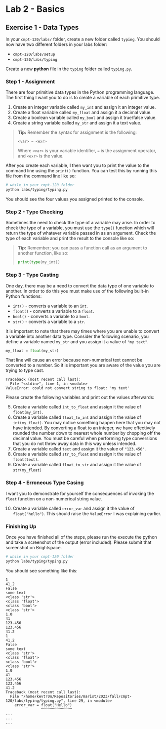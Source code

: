 # Lab 2 - Basics

## Exercise 1 - Data Types

In your `cmpt-120/labs/` folder, create a new folder called `typing`. You should now have two different folders in your labs folder:

- `cmpt-120/labs/setup`
- `cmpt-120/labs/typing`

Create a new __python__ file in the `typing` folder called `typing.py`.

### Step 1 - Assignment

There are four primitive data types in the Python programming language. The first thing I want you to do is to create a variable of each primitive type.

1. Create an integer variable called `my_int` and assign it an integer value.
2. Create a float variable called `my_float` and assign it a decimal value.
3. Create a boolean variable called `my_bool` and assign it true/false value.
4. Create a string variable called `my_str` and assign it a text value.

> __Tip:__ Remember the syntax for assignment is the following:
>
> ```
> <var> = <exr>
> ```
>
> Where `<var>` is your variable identifier, `=` is the assignment operator, and `<exr>` is the value.

After you create each variable, I then want you to print the value to the command line using the `print()` function. You can test this by running this file from the command line like so:

```sh
# while in your cmpt-120 folder
python labs/typing/typing.py
```

You should see the four values you assigned printed to the console.

### Step 2 - Type Checking

Sometimes the need to check the type of a variable may arise. In order to check the type of a variable, you must use the `type()` function which will return the type of whatever variable passed in as an argument. Check the type of each variable and print the result to the console like so:

> __Tip:__ Remember; you can pass a function call as an argument to another function, like so:
>
> ```py
> print(type(my_int))
>```

### Step 3 - Type Casting

One day, there may be a need to convert the data type of one variable to another. In order to do this you must make use of the following built-in Python functions:

- `int()` - converts a variable to an `int`.
- `float()` - converts a variable to a `float`.
- `bool()` - converts a variable to a `bool`.
- `str()` - converts a variable to a `str`.

It is important to note that there may times where you are unable to convert a variable into another data type. Consider the following scenario, you define a variable named `my_str` and you assign it a value of `"my text"`.

```py
my_float = float(my_str)
```

That line will cause an error because non-numerical text cannot be converted to a number. So it is important you are aware of the value you are trying to type cast.

```
Traceback (most recent call last):
  File "<stdin>", line 1, in <module>
ValueError: could not convert string to float: 'my text'
```

Please create the following variables and print out the values afterwards:

5. Create a variable called `int_to_float` and assign it the value of `float(my_int)`.
6. Create a variable called `float_to_int` and assign it the value of `int(my_float)`. You may notice something happen here that you may not have intended. By converting a float to an integer, we have effectively rounded the number down to nearest whole number by chopping off the decimal value. You must be careful when performing type conversions that you do not throw away data in this way unless intended.
7. Create a variable called `text` and assign it the value of `"123.456"`.
8. Create a variable called `str_to_float` and assign it the value of `float(text)`.
9. Create a variable called `float_to_str` and assign it the value of `str(my_float)`

### Step 4 - Erroneous Type Casing

I want you to demonstrate for yourself the consequences of invoking the `float` function on a non-numerical string value.

10. Create a variable called `error_var` and assign it the value of `float("hello")`. This should raise the `ValueError` I was explaining earlier. 

### Finishing Up

Once you have finished all of the steps, please run the execute the python and take a screenshot of the output (error included). Please submit that screenshot on Brightspace. 

```sh
# while in your cmpt-120 folder
python labs/typing/typing.py

```

You should see something like this:

```
1
41.2
False
some text
<class 'str'>
<class 'float'>
<class 'bool'>
<class 'str'>
1.0
41
123.456
123.456
41.2
1
41.2
False
some text
<class 'str'>
<class 'float'>
<class 'bool'>
<class 'str'>
1.0
41
123.456
123.456
41.2
Traceback (most recent call last):
  File "/home/kevtr0n/Repositories/marist/2023/fall/cmpt-120/labs/typing/typing.py", line 29, in <module>
    error_var = float("Hello")
                ^^^^^^^^^^^^^^
...
...
...
```
